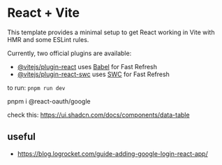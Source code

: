 # React + Vite

This template provides a minimal setup to get React working in Vite with HMR and some ESLint rules.

Currently, two official plugins are available:

- [@vitejs/plugin-react](https://github.com/vitejs/vite-plugin-react/blob/main/packages/plugin-react/README.md) uses [Babel](https://babeljs.io/) for Fast Refresh
- [@vitejs/plugin-react-swc](https://github.com/vitejs/vite-plugin-react-swc) uses [SWC](https://swc.rs/) for Fast Refresh

to run: `pnpm run dev`

pnpm i @react-oauth/google


check this: <https://ui.shadcn.com/docs/components/data-table>

## useful

* <https://blog.logrocket.com/guide-adding-google-login-react-app/>